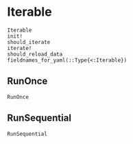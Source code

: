 Iterable
========
```@docs
Iterable
init!
should_iterate
iterate!
should_reload_data
fieldnames_for_yaml(::Type{<:Iterable})
```

## RunOnce
```@docs
RunOnce
```

## RunSequential
```@docs
RunSequential
```

